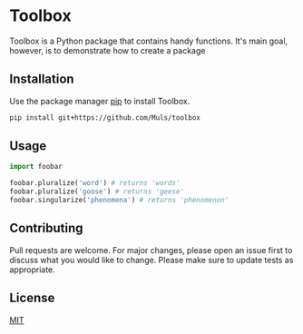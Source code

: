 # Toolbox

Toolbox is a Python package that contains handy functions. 
It's main goal, however, is to demonstrate how to create a package

## Installation
Use the package manager [pip](https://pip.pypa.io/en/stable/) to install Toolbox.

```bash
pip install git+https://github.com/Muls/toolbox
```

## Usage

```python
import foobar

foobar.pluralize('word') # returns 'words'
foobar.pluralize('goose') # returns 'geese'
foobar.singularize('phenomena') # returns 'phenomenon'
```

## Contributing
Pull requests are welcome. For major changes, please open an issue first to discuss what you would like to change.
Please make sure to update tests as appropriate.

## License
[MIT](https://choosealicense.com/licenses/mit/)